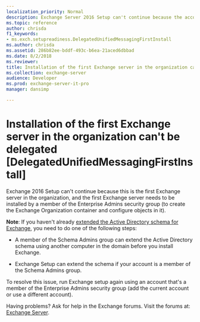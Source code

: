 ```yaml
---
localization_priority: Normal
description: Exchange Server 2016 Setup can't continue because the account doesn't have permission to install the first Exchange server in the organization.
ms.topic: reference
author: chrisda
f1_keywords:
- ms.exch.setupreadiness.DelegatedUnifiedMessagingFirstInstall
ms.author: chrisda
ms.assetid: 286b82ee-bddf-493c-b6ea-21aced6dbbad
ms.date: 8/2/2018
ms.reviewer: 
title: Installation of the first Exchange server in the organization can't be delegated [DelegatedUnifiedMessagingFirstInstall]
ms.collection: exchange-server
audience: Developer
ms.prod: exchange-server-it-pro
manager: dansimp

---
```


# Installation of the first Exchange server in the organization can't be delegated [DelegatedUnifiedMessagingFirstInstall]

Exchange 2016 Setup can't continue because this is the first Exchange server in the organization, and the first Exchange server needs to be installed by a member of the Enterprise Admins security group (to create the Exchange Organization container and configure objects in it).

**Note**: If you haven't already [extended the Active Directory schema for Exchange](../prepare-ad-and-domains.md#step-1-extend-the-active-directory-schema), you need to do one of the following steps:

- A member of the Schema Admins group can extend the Active Directory schema using another computer in the domain before you install Exchange.

- Exchange Setup can extend the schema if your account is a member of the Schema Admins group.

To resolve this issue, run Exchange setup again using an account that's a member of the Enterprise Admins security group (add the current account or use a different account).

Having problems? Ask for help in the Exchange forums. Visit the forums at: [Exchange Server](https://go.microsoft.com/fwlink/p/?linkId=60612).
